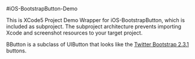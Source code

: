 #iOS-BootstrapButton-Demo

This is XCode5 Project Demo Wrapper for iOS-BootstrapButton, which is included as subproject.
The subproject architecture prevents importing Xcode and screenshot resources to your target project.

BButton is a subclass of UIButton that looks like the [Twitter Bootstrap 2.3.1](http://twitter.github.com/bootstrap) buttons.
